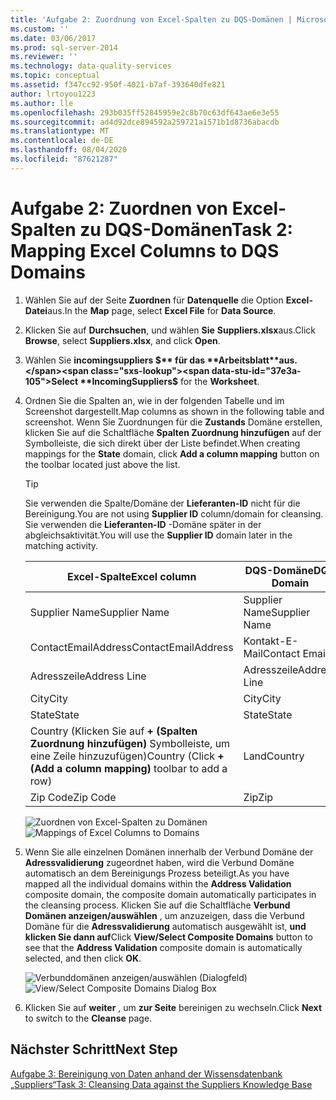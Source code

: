 ```yaml
---
title: 'Aufgabe 2: Zuordnung von Excel-Spalten zu DQS-Domänen | Microsoft-Dokumentation'
ms.custom: ''
ms.date: 03/06/2017
ms.prod: sql-server-2014
ms.reviewer: ''
ms.technology: data-quality-services
ms.topic: conceptual
ms.assetid: f347cc92-950f-4021-b7af-393640dfe821
author: lrtoyou1223
ms.author: lle
ms.openlocfilehash: 293b035ff52845959e2c8b70c63df643ae6e3e55
ms.sourcegitcommit: ad4d92dce894592a259721a1571b1d8736abacdb
ms.translationtype: MT
ms.contentlocale: de-DE
ms.lasthandoff: 08/04/2020
ms.locfileid: "87621287"
---
```

# <a name="task-2-mapping-excel-columns-to-dqs-domains"></a><span data-ttu-id="37e3a-102">Aufgabe 2: Zuordnen von Excel-Spalten zu DQS-Domänen</span><span class="sxs-lookup"><span data-stu-id="37e3a-102">Task 2: Mapping Excel Columns to DQS Domains</span></span>
    
1.  <span data-ttu-id="37e3a-103">Wählen Sie auf der Seite **Zuordnen** für **Datenquelle** die Option **Excel-Datei**aus.</span><span class="sxs-lookup"><span data-stu-id="37e3a-103">In the **Map** page, select **Excel File** for **Data Source**.</span></span>  
  
2.  <span data-ttu-id="37e3a-104">Klicken Sie auf **Durchsuchen**, und wählen **Sie** **Suppliers.xlsx**aus.</span><span class="sxs-lookup"><span data-stu-id="37e3a-104">Click **Browse**, select **Suppliers.xlsx**, and click **Open**.</span></span>  
  
3.  <span data-ttu-id="37e3a-105">Wählen Sie **incomingsuppliers $** für das **Arbeitsblatt**aus.</span><span class="sxs-lookup"><span data-stu-id="37e3a-105">Select **IncomingSuppliers$** for the **Worksheet**.</span></span>  
  
4.  <span data-ttu-id="37e3a-106">Ordnen Sie die Spalten an, wie in der folgenden Tabelle und im Screenshot dargestellt.</span><span class="sxs-lookup"><span data-stu-id="37e3a-106">Map columns as shown in the following table and screenshot.</span></span> <span data-ttu-id="37e3a-107">Wenn Sie Zuordnungen für die **Zustands** Domäne erstellen, klicken Sie auf die Schaltfläche **Spalten Zuordnung hinzufügen** auf der Symbolleiste, die sich direkt über der Liste befindet.</span><span class="sxs-lookup"><span data-stu-id="37e3a-107">When creating mappings for the **State** domain, click **Add a column mapping** button on the toolbar located just above the list.</span></span>  
  
    > [!TIP]  
    >  <span data-ttu-id="37e3a-108">Sie verwenden die Spalte/Domäne der **Lieferanten-ID** nicht für die Bereinigung.</span><span class="sxs-lookup"><span data-stu-id="37e3a-108">You are not using **Supplier ID** column/domain for cleansing.</span></span> <span data-ttu-id="37e3a-109">Sie verwenden die **Lieferanten-ID** -Domäne später in der abgleichsaktivität.</span><span class="sxs-lookup"><span data-stu-id="37e3a-109">You will use the **Supplier ID** domain later in the matching activity.</span></span>  
  
    |<span data-ttu-id="37e3a-110">Excel-Spalte</span><span class="sxs-lookup"><span data-stu-id="37e3a-110">Excel column</span></span>|<span data-ttu-id="37e3a-111">DQS-Domäne</span><span class="sxs-lookup"><span data-stu-id="37e3a-111">DQS Domain</span></span>|  
    |------------------|----------------|  
    |<span data-ttu-id="37e3a-112">Supplier Name</span><span class="sxs-lookup"><span data-stu-id="37e3a-112">Supplier Name</span></span>|<span data-ttu-id="37e3a-113">Supplier Name</span><span class="sxs-lookup"><span data-stu-id="37e3a-113">Supplier Name</span></span>|  
    |<span data-ttu-id="37e3a-114">ContactEmailAddress</span><span class="sxs-lookup"><span data-stu-id="37e3a-114">ContactEmailAddress</span></span>|<span data-ttu-id="37e3a-115">Kontakt-E-Mail</span><span class="sxs-lookup"><span data-stu-id="37e3a-115">Contact Email</span></span>|  
    |<span data-ttu-id="37e3a-116">Adresszeile</span><span class="sxs-lookup"><span data-stu-id="37e3a-116">Address Line</span></span>|<span data-ttu-id="37e3a-117">Adresszeile</span><span class="sxs-lookup"><span data-stu-id="37e3a-117">Address Line</span></span>|  
    |<span data-ttu-id="37e3a-118">City</span><span class="sxs-lookup"><span data-stu-id="37e3a-118">City</span></span>|<span data-ttu-id="37e3a-119">City</span><span class="sxs-lookup"><span data-stu-id="37e3a-119">City</span></span>|  
    |<span data-ttu-id="37e3a-120">State</span><span class="sxs-lookup"><span data-stu-id="37e3a-120">State</span></span>|<span data-ttu-id="37e3a-121">State</span><span class="sxs-lookup"><span data-stu-id="37e3a-121">State</span></span>|  
    |<span data-ttu-id="37e3a-122">Country (Klicken Sie auf **+ (Spalten Zuordnung hinzufügen)** Symbolleiste, um eine Zeile hinzuzufügen)</span><span class="sxs-lookup"><span data-stu-id="37e3a-122">Country (Click **+(Add a column mapping)** toolbar to add a row)</span></span>|<span data-ttu-id="37e3a-123">Land</span><span class="sxs-lookup"><span data-stu-id="37e3a-123">Country</span></span>|  
    |<span data-ttu-id="37e3a-124">Zip Code</span><span class="sxs-lookup"><span data-stu-id="37e3a-124">Zip Code</span></span>|<span data-ttu-id="37e3a-125">Zip</span><span class="sxs-lookup"><span data-stu-id="37e3a-125">Zip</span></span>|  
  
     <span data-ttu-id="37e3a-126">![Zuordnen von Excel-Spalten zu Domänen](../../2014/tutorials/media/et-mappingexcelcolumnstodqsdomains-01.jpg "Zuordnen von Excel-Spalten zu Domänen")</span><span class="sxs-lookup"><span data-stu-id="37e3a-126">![Mappings of Excel Columns to Domains](../../2014/tutorials/media/et-mappingexcelcolumnstodqsdomains-01.jpg "Mappings of Excel Columns to Domains")</span></span>  
  
5.  <span data-ttu-id="37e3a-127">Wenn Sie alle einzelnen Domänen innerhalb der Verbund Domäne der **Adressvalidierung** zugeordnet haben, wird die Verbund Domäne automatisch an dem Bereinigungs Prozess beteiligt.</span><span class="sxs-lookup"><span data-stu-id="37e3a-127">As you have mapped all the individual domains within the **Address Validation** composite domain, the composite domain automatically participates in the cleansing process.</span></span> <span data-ttu-id="37e3a-128">Klicken Sie auf die Schaltfläche **Verbund Domänen anzeigen/auswählen** , um anzuzeigen, dass die Verbund Domäne für die **Adressvalidierung** automatisch ausgewählt ist, **und klicken Sie dann auf**</span><span class="sxs-lookup"><span data-stu-id="37e3a-128">Click **View/Select Composite Domains** button to see that the **Address Validation** composite domain is automatically selected, and then click **OK**.</span></span>  
  
     <span data-ttu-id="37e3a-129">![Verbunddomänen anzeigen/auswählen (Dialogfeld)](../../2014/tutorials/media/et-mappingexcelcolumnstodqsdomains-02.jpg "Verbunddomänen anzeigen/auswählen (Dialogfeld)")</span><span class="sxs-lookup"><span data-stu-id="37e3a-129">![View/Select Composite Domains Dialog Box](../../2014/tutorials/media/et-mappingexcelcolumnstodqsdomains-02.jpg "View/Select Composite Domains Dialog Box")</span></span>  
  
6.  <span data-ttu-id="37e3a-130">Klicken Sie auf **weiter** , um **zur Seite** bereinigen zu wechseln.</span><span class="sxs-lookup"><span data-stu-id="37e3a-130">Click **Next** to switch to the **Cleanse** page.</span></span>  
  
## <a name="next-step"></a><span data-ttu-id="37e3a-131">Nächster Schritt</span><span class="sxs-lookup"><span data-stu-id="37e3a-131">Next Step</span></span>  
 [<span data-ttu-id="37e3a-132">Aufgabe 3: Bereinigung von Daten anhand der Wissensdatenbank „Suppliers“</span><span class="sxs-lookup"><span data-stu-id="37e3a-132">Task 3: Cleansing Data against the Suppliers Knowledge Base</span></span>](../../2014/tutorials/task-3-cleansing-data-against-the-suppliers-knowledge-base.md)  
  
  
